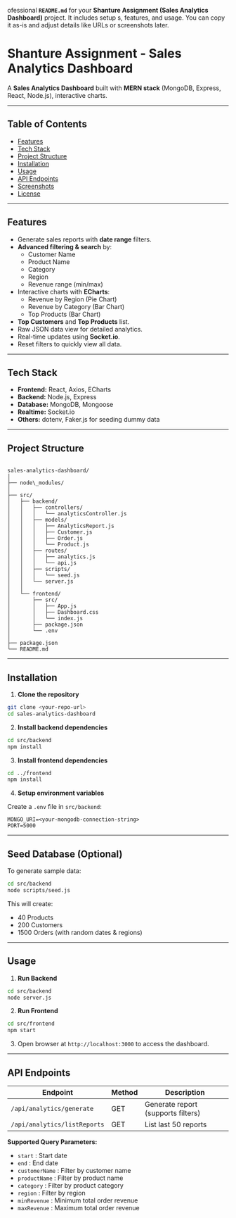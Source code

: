ofessional **`README.md`** for your **Shanture Assignment (Sales Analytics Dashboard)** project. It includes setup s, features, and usage. You can copy it as-is and adjust details like URLs or screenshots later.


# Shanture Assignment - Sales Analytics Dashboard

A **Sales Analytics Dashboard** built with **MERN stack** (MongoDB, Express, React, Node.js), interactive charts.

---

## Table of Contents

- [Features](#features)
- [Tech Stack](#tech-stack)
- [Project Structure](#project-structure)
- [Installation](#installation)
- [Usage](#usage)
- [API Endpoints](#api-endpoints)
- [Screenshots](#screenshots)
- [License](#license)

---

## Features

- Generate sales reports with **date range** filters.
- **Advanced filtering & search** by:
  - Customer Name
  - Product Name
  - Category
  - Region
  - Revenue range (min/max)
- Interactive charts with **ECharts**:
  - Revenue by Region (Pie Chart)
  - Revenue by Category (Bar Chart)
  - Top Products (Bar Chart)
- **Top Customers** and **Top Products** list.
- Raw JSON data view for detailed analytics.
- Real-time updates using **Socket.io**.
- Reset filters to quickly view all data.

---

## Tech Stack

- **Frontend:** React, Axios, ECharts  
- **Backend:** Node.js, Express  
- **Database:** MongoDB, Mongoose  
- **Realtime:** Socket.io  
- **Others:** dotenv, Faker.js for seeding dummy data  

---

## Project Structure

```

sales-analytics-dashboard/
│
├── node\_modules/
│
├── src/
│   ├── backend/
│   │   ├── controllers/
│   │   │   └── analyticsController.js
│   │   ├── models/
│   │   │   ├── AnalyticsReport.js
│   │   │   ├── Customer.js
│   │   │   ├── Order.js
│   │   │   └── Product.js
│   │   ├── routes/
│   │   │   ├── analytics.js
│   │   │   └── api.js
│   │   ├── scripts/
│   │   │   └── seed.js
│   │   └── server.js
│   │
│   └── frontend/
│       ├── src/
│       │   ├── App.js
│       │   ├── Dashboard.css
│       │   └── index.js
│       ├── package.json
│       └── .env
│
├── package.json
└── README.md

````

---

## Installation

1. **Clone the repository**
```bash
git clone <your-repo-url>
cd sales-analytics-dashboard
````

2. **Install backend dependencies**

```bash
cd src/backend
npm install
```

3. **Install frontend dependencies**

```bash
cd ../frontend
npm install
```

4. **Setup environment variables**

Create a `.env` file in `src/backend`:

```
MONGO_URI=<your-mongodb-connection-string>
PORT=5000
```

---

## Seed Database (Optional)

To generate sample data:

```bash
cd src/backend
node scripts/seed.js
```

This will create:

* 40 Products
* 200 Customers
* 1500 Orders (with random dates & regions)

---

## Usage

1. **Run Backend**

```bash
cd src/backend
node server.js
```

2. **Run Frontend**

```bash
cd src/frontend
npm start
```

3. Open browser at `http://localhost:3000` to access the dashboard.

---

## API Endpoints

| Endpoint                     | Method | Description                        |
| ---------------------------- | ------ | ---------------------------------- |
| `/api/analytics/generate`    | GET    | Generate report (supports filters) |
| `/api/analytics/listReports` | GET    | List last 50 reports               |

**Supported Query Parameters:**

* `start` : Start date
* `end` : End date
* `customerName` : Filter by customer name
* `productName` : Filter by product name
* `category` : Filter by product category
* `region` : Filter by region
* `minRevenue` : Minimum total order revenue
* `maxRevenue` : Maximum total order revenue


